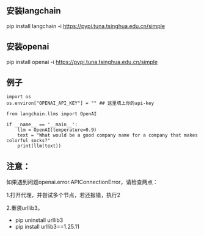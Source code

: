 ## 安装langchain
pip install langchain -i https://pypi.tuna.tsinghua.edu.cn/simple

## 安装openai
pip install openai -i https://pypi.tuna.tsinghua.edu.cn/simple

## 例子
```
import os
os.environ["OPENAI_API_KEY"] = "" ## 这里填上你的api-key

from langchain.llms import OpenAI

if __name__ == '__main__':
    llm = OpenAI(temperature=0.9)
    text = "What would be a good company name for a company that makes colorful socks?"
    print(llm(text))
```

## 注意：
如果遇到问题openai.error.APIConnectionError，请检查两点：

1.打开代理，并尝试多个节点，若还报错，执行2

2.重装urllib3。
  - pip uninstall urllib3
  - pip install urllib3==1.25.11
